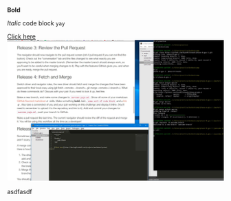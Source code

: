 **Bold**

*Italic*
    code block
`yay`


[Click here](http://daringfireball.net/projects/markdown/syntax)
![alt text](1.1.JPG)

asdfasdf


